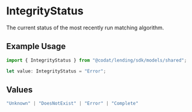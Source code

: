 # IntegrityStatus

The current status of the most recently run matching algorithm.

## Example Usage

```typescript
import { IntegrityStatus } from "@codat/lending/sdk/models/shared";

let value: IntegrityStatus = "Error";
```

## Values

```typescript
"Unknown" | "DoesNotExist" | "Error" | "Complete"
```
